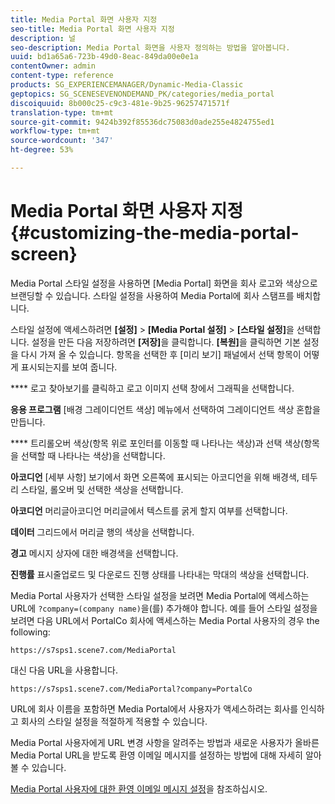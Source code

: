 ```yaml
---
title: Media Portal 화면 사용자 지정
seo-title: Media Portal 화면 사용자 지정
description: 널
seo-description: Media Portal 화면을 사용자 정의하는 방법을 알아봅니다.
uuid: bd1a65a6-723b-49d0-8eac-849da00e0e1a
contentOwner: admin
content-type: reference
products: SG_EXPERIENCEMANAGER/Dynamic-Media-Classic
geptopics: SG_SCENESEVENONDEMAND_PK/categories/media_portal
discoiquuid: 8b000c25-c9c3-481e-9b25-96257471571f
translation-type: tm+mt
source-git-commit: 9424b392f85536dc75083d0ade255e4824755ed1
workflow-type: tm+mt
source-wordcount: '347'
ht-degree: 53%

---
```



# Media Portal 화면 사용자 지정{#customizing-the-media-portal-screen}

Media Portal 스타일 설정을 사용하면 [Media Portal] 화면을 회사 로고와 색상으로 브랜딩할 수 있습니다. 스타일 설정을 사용하여 Media Portal에 회사 스탬프를 배치합니다.

스타일 설정에 액세스하려면 **[설정]** > **[Media Portal 설정]** > **[스타일 설정]**&#x200B;을 선택합니다. 설정을 만든 다음 저장하려면 **[저장]**&#x200B;을 클릭합니다. **[복원]**&#x200B;을 클릭하면 기본 설정을 다시 가져 올 수 있습니다. 항목을 선택한 후 [미리 보기] 패널에서 선택 항목이 어떻게 표시되는지를 보여 줍니다.

**** 로고 찾아보기를 클릭하고 로고 이미지 선택 창에서 그래픽을 선택합니다.

**응용 프로그램** [배경 그레이디언트 색상] 메뉴에서 선택하여 그레이디언트 색상 혼합을 만듭니다.

**** 트리롤오버 색상(항목 위로 포인터를 이동할 때 나타나는 색상)과 선택 색상(항목을 선택할 때 나타나는 색상)을 선택합니다.

**아코디언** [세부 사항] 보기에서 화면 오른쪽에 표시되는 아코디언을 위해 배경색, 테두리 스타일, 롤오버 및 선택한 색상을 선택합니다.

**아코디언** 머리글아코디언 머리글에서 텍스트를 굵게 할지 여부를 선택합니다.

**데이터** 그리드에서 머리글 행의 색상을 선택합니다.

**경고** 메시지 상자에 대한 배경색을 선택합니다.

**진행률** 표시줄업로드 및 다운로드 진행 상태를 나타내는 막대의 색상을 선택합니다.

Media Portal 사용자가 선택한 스타일 설정을 보려면 Media Portal에 액세스하는 URL에 `?company=(company name)`을(를) 추가해야 합니다. 예를 들어 스타일 설정을 보려면 다음 URL에서 PortalCo 회사에 액세스하는 Media Portal 사용자의 경우 the following:

`https://s7sps1.scene7.com/MediaPortal`

대신 다음 URL을 사용합니다.

`https://s7sps1.scene7.com/MediaPortal?company=PortalCo`

URL에 회사 이름을 포함하면 Media Portal에서 사용자가 액세스하려는 회사를 인식하고 회사의 스타일 설정을 적절하게 적용할 수 있습니다.

Media Portal 사용자에게 URL 변경 사항을 알려주는 방법과 새로운 사용자가 올바른 Media Portal URL을 받도록 환영 이메일 메시지를 설정하는 방법에 대해 자세히 알아볼 수 있습니다.

[Media Portal 사용자에 대한 환영 이메일 메시지 설정](adding-media-portal-users.md#setting_up_the_welcome_e_mail_message_for_media_portal_users)을 참조하십시오.

